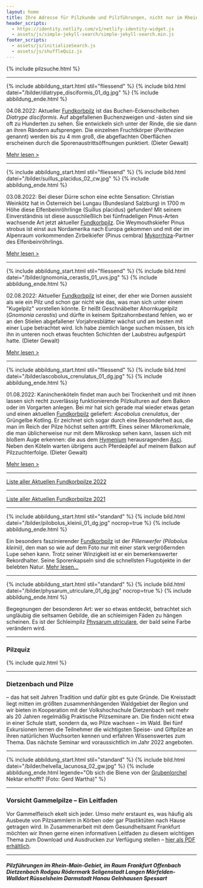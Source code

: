```yaml
---
layout: home
title: Ihre Adresse für Pilzkunde und Pilzführungen, nicht nur im Rhein-Main-Gebiet
header_scripts:
  - https://identity.netlify.com/v1/netlify-identity-widget.js
  - assets/js/simple-jekyll-search/simple-jekyll-search.min.js
footer_scripts:
  - assets/js/initializeSearch.js
  - assets/js/shuffleQuiz.js
---
```

{% include pilzsuche.html %}

- - -

{% include abbildung_start.html stil="fliessend" %}
{% include bild.html datei="/bilder/diatrype_disciformis_01_dg.jpg" %}
{% include abbildung_ende.html %}

04.08.2022: Aktueller [Fundkorbpilz](AA "Glossar-") ist das Buchen-Eckenscheibchen *Diatrype disciformis*. Auf abgefallenen Buchenzweigen und -ästen sind sie oft zu Hunderten zu sehen. Sie entwickeln sich unter der Rinde, die sie dann an ihren Rändern aufsprengen. Die einzelnen Fruchtkörper (*Perithezien* genannt) werden bis zu 4 mm groß, die abgeflachten Oberflächen erscheinen durch die Sporenaustrittsöffnungen punktiert. (Dieter Gewalt)

[Mehr lesen >](/pilze/diatrype-disciformis-buchen-eckenscheibchen)

<div style="clear:  both"></div>

- - -

{% include abbildung_start.html stil="fliessend" %}
{% include bild.html datei="/bilder/suillus_placidus_02_cw.jpg" %}
{% include abbildung_ende.html %}

03.08.2022: Bei dieser Dürre schon eine echte Sensation: Christian Weinkötz hat in Österreich bei Lungau (Bundesland Salzburg) in 1700 m Höhe diese Elfenbeinröhrlinge (Suillus placidus) gefunden! Mit seinem Einverständnis ist diese ausschließlich bei fünfnadeligen Pinus-Arten wachsende Art jetzt aktueller [Fundkorbpilz](AA "Glossar-"). Die Weymouthskiefer Pinus strobus ist einst aus Nordamerika nach Europa gekommen und mit der im Alpenraum vorkommenden Zirbelkiefer (Pinus cembra) [Mykorrhiza](Mykorrhiza "Glossar")-Partner des Elfenbeinröhrlings. 

[Mehr lesen >](/pilze/suillus-placidus-elfenbeinröhrling)

<div style="clear:  both"></div>

- - -

{% include abbildung_start.html stil="fliessend" %}
{% include bild.html datei="/bilder/gnomonia_cerastis_01_uvs.jpg" %}
{% include abbildung_ende.html %}

02.08.2022: Aktueller [Fundkorbpilz](AA "Glossar-") ist einer, der eher wie Dornen aussieht als wie ein Pilz und schon gar nicht wie das, was man sich unter einem "Kugelpilz" vorstellen könnte. Er heißt Geschnäbelter Ahornkugelpilz (*Gnomonia cerastis*) und dürfte in keinem Spitzahornbestand fehlen, wo er an den Stielen abgefallener Vorjahresblätter wächst und am besten mit einer Lupe betrachtet wird. Ich habe ziemlich lange suchen müssen, bis ich ihn in unteren noch etwas feuchten Schichten der Laubstreu aufgespürt hatte. (Dieter Gewalt)

[Mehr lesen >](/pilze/gnomonia-cerastis-geschnäbelter-ahornkugelpilz)

<div style="clear:  both"></div>

- - -

{% include abbildung_start.html stil="fliessend" %}
{% include bild.html datei="/bilder/ascobolus_crenulatus_01_dg.jpg" %}
{% include abbildung_ende.html %}

01.08.2022: Kaninchenköteln findet man auch bei Trockenheit und mit ihnen lassen sich recht zuverlässig funktionierende Pilzkulturen auf dem Balkon oder im Vorgarten anlegen. Bei mir hat sich gerade mal wieder etwas getan und einen aktuellen [Fundkorbpilz](AA "Glossar-") geliefert: *Ascobolus crenulatus*, der Grüngelbe Kotling. Er zeichnet sich sogar durch eine Besonderheit aus, die man im Reich der Pilze höchst selten antrifft. Eines seiner Mikromerkmale, die man üblicherweise nur mit dem Mikroskop sehen kann, lassen sich mit bloßem Auge erkennen: die aus dem [Hymenium](Hymenium "Glossar") herausragenden [Asci](Asci "Glossar"). Neben den Köteln warten übrigens auch Pferdeäpfel auf meinem Balkon auf Pilzzuchterfolge. (Dieter Gewalt)

[Mehr lesen >](/pilze/ascobolus-crenulatus-grüngelber-kotling)

<div style="clear:  both"></div>

- - -

[Liste aller Aktuellen Fundkorbpilze 2022](/artikel/liste-aller-aktuellen-fundkorbpilze-2022.html)

- - -

[Liste aller Aktuellen Fundkorbpilze 2021](/artikel/liste-aller-aktuellen-fundkorbpilze-2021.html)

- - -

{% include abbildung_start.html stil="standard" %}
{% include bild.html datei="/bilder/pilobolus_kleinii_01_dg.jpg" nocrop=true %}
{% include abbildung_ende.html %}

Ein besonders faszinierender [Fundkorbpilz](AA "Glossar-") ist der *Pillenwerfer (Pilobolus kleinii)*, den man so wie auf dem Foto nur mit einer stark vergrößernden Lupe sehen kann. Trotz seiner Winzigkeit ist er ein bemerkenswerter Rekordhalter. Seine Sporenkapseln sind die schnellsten Flugobjekte in der belebten Natur. [Mehr lesen...](/pilze/pilobolus-kleinii-pillenwerfer)

- - -

{% include abbildung_start.html stil="standard" %}
{% include bild.html datei="/bilder/physarum_utriculare_01_dg.jpg" nocrop=true %}
{% include abbildung_ende.html %}

Begegnungen der besonderen Art: wer so etwas entdeckt, betrachtet sich ungläubig die seltsamen Gebilde, die an schleimigen Fäden zu hängen scheinen. Es ist der Schleimpilz [Physarum utriculare](/pilze/physarum-utriculare-fadenfruchtschleimpilz), der bald seine Farbe verändern wird.

- - -

### Pilzquiz

{% include quiz.html %}

- - -

### Dietzenbach und Pilze

– das hat seit Jahren Tradition und dafür gibt es gute Gründe. Die Kreisstadt liegt mitten im größten zusammenhängenden Waldgebiet der Region und wir bieten in Kooperation mit der Volkshochschule Dietzenbach seit mehr als 20 Jahren regelmäßig Praktische Pilzseminare an. Die finden nicht etwa in einer Schule statt, sondern da, wo Pilze wachsen – im Wald. Bei fünf Exkursionen lernen die Teilnehmer die wichtigsten Speise- und Giftpilze an ihren natürlichen Wuchsorten kennen und erfahren Wissenswertes zum Thema. Das nächste Seminar wrd voraussichtlich im Jahr 2022 angeboten.  

- - -

{% include abbildung_start.html stil="standard" %}
{% include bild.html datei="/bilder/helvella_lacunosa_02_gw.jpg" %}
{% include abbildung_ende.html legende="Ob sich die Biene von der <a href='/pilze/helvella-lacunosa-grubenlorchel'>Grubenlorchel</a> Nektar erhofft?  (Foto: Gerd Wartha)" %}

- - -

### Vorsicht Gammelpilze – Ein Leitfaden

Vor Gammelfleisch ekelt sich jeder. Umso mehr erstaunt es, was häufig als Ausbeute von Pilzsammlern in Körben oder gar Plastiktüten nach Hause getragen wird. In Zusammenarbeit mit dem Gesundheitsamt Frankfurt möchten wir Ihnen gerne einen informativen Leitfaden zu diesem wichtigen Thema zum Download und Ausdrucken zur Verfügung stellen – [hier als PDF erhältlich](/assets/docs/Fundkorb.de-Gammelpilze.pdf).

- - -

##### Pilzführungen im Rhein-Main-Gebiet, im Raum Frankfurt Offenbach Dietzenbach Rodgau Rödermark Seligenstadt Langen Mörfelden-Walldort Rüsselsheim Darmstadt Hanau Gelnhausen Spessart